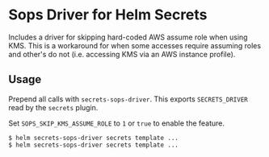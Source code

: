 # Sops Driver for Helm Secrets

Includes a driver for skipping hard-coded AWS assume role when using
KMS. This is a workaround for when some accesses require assuming
roles and other's do not (i.e. accessing KMS via an AWS instance
profile).

## Usage

Prepend all calls with `secrets-sops-driver`. This exports
`SECRETS_DRIVER` read by the `secrets` plugin.

Set `SOPS_SKIP_KMS_ASSUME_ROLE` to `1` or `true` to enable the
feature.

```
$ helm secrets-sops-driver secrets template ...
$ helm secrets-sops-driver secrets template ...
```
